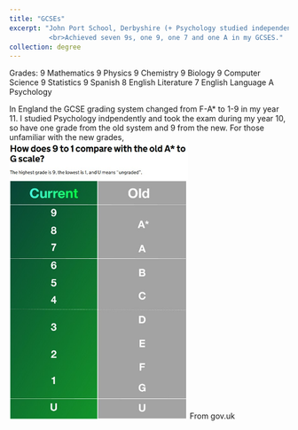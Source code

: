 ```yaml
---
title: "GCSEs"
excerpt: "John Port School, Derbyshire (+ Psychology studied independently)
          <br>Achieved seven 9s, one 9, one 7 and one A in my GCSES."
collection: degree
---
```


Grades:
9 Mathematics
9 Physics
9 Chemistry
9 Biology
9 Computer Science
9 Statistics
9 Spanish
8 English Literature
7 English Language
A Psychology

In England the GCSE grading system changed from F-A* to 1-9 in my year 11. I studied Psychology indpendently and took the exam during my year 10, so have one grade from the old system and 9 from the new. For those unfamiliar with the new grades, 
<img src="/images/gcse_scale.jpg" height=500>
From gov.uk
